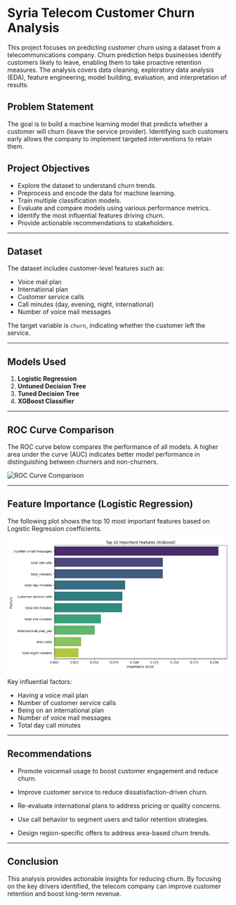 # Syria Telecom Customer Churn Analysis

This project focuses on predicting customer churn using a dataset from a telecommunications company. Churn prediction helps businesses identify customers likely to leave, enabling them to take proactive retention measures. The analysis covers data cleaning, exploratory data analysis (EDA), feature engineering, model building, evaluation, and interpretation of results.

## Problem Statement

The goal is to build a machine learning model that predicts whether a customer will churn (leave the service provider). Identifying such customers early allows the company to implement targeted interventions to retain them.

## Project Objectives

- Explore the dataset to understand churn trends.
- Preprocess and encode the data for machine learning.
- Train multiple classification models.
- Evaluate and compare models using various performance metrics.
- Identify the most influential features driving churn.
- Provide actionable recommendations to stakeholders.

---

## Dataset

The dataset includes customer-level features such as:

- Voice mail plan
- International plan
- Customer service calls
- Call minutes (day, evening, night, international)
- Number of voice mail messages

The target variable is `churn`, indicating whether the customer left the service.

---

## Models Used

1. **Logistic Regression**
2. **Untuned Decision Tree**
3. **Tuned Decision Tree**
4. **XGBoost Classifier**

---

## ROC Curve Comparison

The ROC curve below compares the performance of all models. A higher area under the curve (AUC) indicates better model performance in distinguishing between churners and non-churners.

![ROC Curve Comparison](images/features.pngROC.png)

---

## Feature Importance (Logistic Regression)

The following plot shows the top 10 most important features based on Logistic Regression coefficients.

![Feature Importance](images/features.png)

Key influential factors:

- Having a voice mail plan
- Number of customer service calls
- Being on an international plan
- Number of voice mail messages
- Total day call minutes

---

## Recommendations

- Promote voicemail usage to boost customer engagement and reduce churn.

- Improve customer service to reduce dissatisfaction-driven churn.

- Re-evaluate international plans to address pricing or quality concerns.

- Use call behavior to segment users and tailor retention strategies.

- Design region-specific offers to address area-based churn trends.

---

## Conclusion

This analysis provides actionable insights for reducing churn. By focusing on the key drivers identified, the telecom company can improve customer retention and boost long-term revenue.
